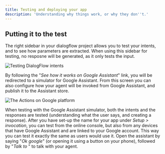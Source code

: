 ```yaml
---
title: Testing and deploying your app
description: 'Understanding why things work, or why they don''t.'
---
```


## Putting it to the test

The right sidebar in your dialogflow project allows you to test your intents, and to see how parameters are extracted.
When using this sidebar for testing, no resposne will be generated, as it only tests the input.

![Testing DialogFlow intents](./media/2020/05/voice-bot-intents.png)

By following the "_See how it works on Google Assistant_" link, you will be redirected to a simulator for Google
Assistant. From this screen you can also configure how your agent will be invoked from Google Assistant, and publish it
to the Assistant store.

![The Actions on Google platform](/media/2020/05/voice-bot-actions-on-google.png)

When testing with the Google Assistant simulator, both the intents and the responses are tested (understanding what the
user says, and creating a response). After you have set-up the name for your app under _Setup > invocation_, you can
test from the online console, but also from any devices that have Google Assistant and are linked to your Google
account. This way you can test it exactly the same as users would use it. Open the assistant by saying "_Ok google_"
(or opening it using a button on your phone), followed by "_Talk to_ " to talk with your agent.
